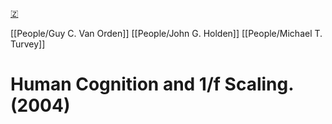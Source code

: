 [🇿](zotero://select/library/items/RZXYD27R)

[[People/Guy C. Van Orden]] [[People/John G. Holden]] [[People/Michael T. Turvey]] 
# Human Cognition and 1/f Scaling. (2004)

